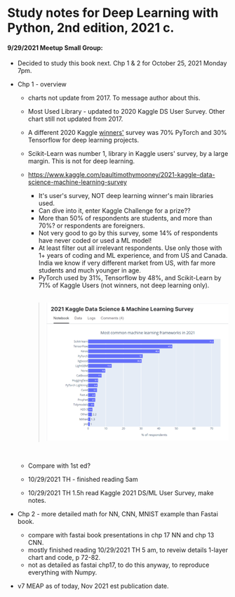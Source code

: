 # Study notes for Deep Learning with Python, 2nd edition, 2021 c.  

#### 9/29/2021 Meetup Small Group:  

 * Decided to study this book next.  Chp 1 & 2 for October 25, 2021 Monday 7pm.  
 * Chp 1 - overview
   - charts not update from 2017.  To message author about this.  
   - Most Used Library - updated to 2020 Kaggle DS User Survey. Other chart still not updated from 2017. 

   - A different 2020 Kaggle <u>winners'</u> survey was 70% PyTorch and 30% Tensorflow for deep learning projects.  

   - Scikit-Learn was number 1, library in Kaggle users' survey, by a large margin. This is not for deep learning.

   - https://www.kaggle.com/paultimothymooney/2021-kaggle-data-science-machine-learning-survey  
      - It's user's survey, NOT deep learning winner's main libraries used.  
      - Can dive into it, enter Kaggle Challenge for a prize?? 
      - More than 50% of respondents are students, and more than 70%? or respondents are foreigners.  
      - Not very good to go by this survey, some 14% of respondents have never coded or used a ML model!  
      - At least filter out all irrelevant respondents. Use only those with 1+ years of coding and ML experience, and from US and Canada.  India we know if very different market from US, with far more students and much younger in age.  
      - PyTorch used by 31%, Tensorflow by 48%, and Scikit-Learn by 71% of Kaggle Users (not winners, not deep learning only).    
        <br />
     >  <img src="./images/2021-Kaggle-DSML-Survey.png" alt="Kaggle 2021 DS/ML User Survey" width="700px" />
     <br />
   - Compare with 1st ed? 
   - 10/29/2021 TH - finished reading 5am 
   - 10/29/2021 TH 1.5h read Kaggle 2021 DS/ML User Survey, make notes. 


 * Chp 2 - more detailed math for NN, CNN, MNIST example than Fastai book.  
   - compare with fastai book presentations in chp 17 NN and chp 13 CNN.  
   - mostly finished reading 10/29/2021 TH 5 am, to reveiw details 1-layer chart and code, p 72-82.  
   - not as detailed as fastai chp17, to do this anyway, to reproduce everything with Numpy.  
 * v7 MEAP as of today, Nov 2021 est publication date.  


